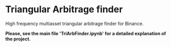 # Triangular Arbitrage finder
High frequency multiasset triangular arbitrage finder for Binance.

**Please, see the main file 'TriArbFinder.ipynb' for a detailed explanation of the project.**
